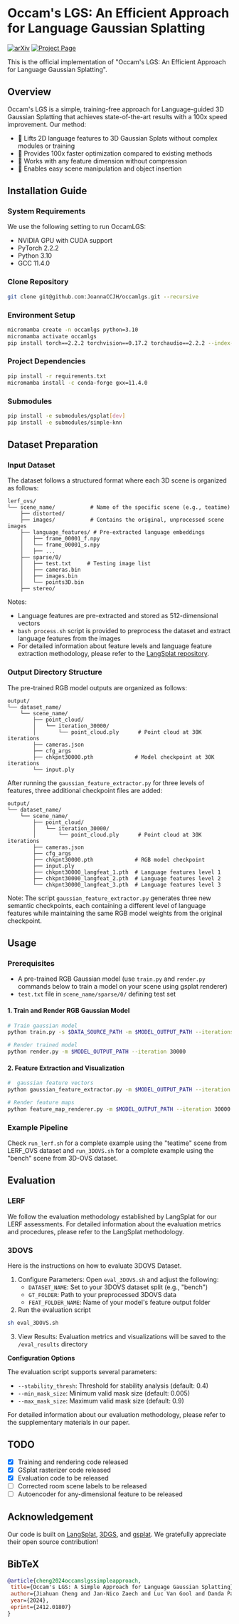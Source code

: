 # Occam's LGS: An Efficient Approach for Language Gaussian Splatting

[![arXiv](https://img.shields.io/badge/arXiv-2412.01807-b31b1b.svg)](https://arxiv.org/abs/2412.01807)
[![Project Page](https://img.shields.io/badge/Project-Page-blue)](https://insait-institute.github.io/OccamLGS/)

This is the official implementation of "Occam's LGS: An Efficient Approach for Language Gaussian Splatting".

## Overview

Occam's LGS is a simple, training-free approach for Language-guided 3D Gaussian Splatting that achieves state-of-the-art results with a 100x speed improvement. Our method:

- 🎯 Lifts 2D language features to 3D Gaussian Splats without complex modules or training
- 🚀 Provides 100x faster optimization compared to existing methods  
- 🧩 Works with any feature dimension without compression
- 🎨 Enables easy scene manipulation and object insertion

## Installation Guide

### System Requirements
We use the following setting to run OccamLGS:

- NVIDIA GPU with CUDA support
- PyTorch 2.2.2
- Python 3.10
- GCC 11.4.0

### Clone Repository
```bash
git clone git@github.com:JoannaCCJH/occamlgs.git --recursive
```

### Environment Setup
```bash
micromamba create -n occamlgs python=3.10
micromamba activate occamlgs
pip install torch==2.2.2 torchvision==0.17.2 torchaudio==2.2.2 --index-url https://download.pytorch.org/whl/cu121
```

### Project Dependencies
```bash
pip install -r requirements.txt
micromamba install -c conda-forge gxx=11.4.0
```

### Submodules
```bash
pip install -e submodules/gsplat[dev]
pip install -e submodules/simple-knn
```

## Dataset Preparation
### Input Dataset
The dataset follows a structured format where each 3D scene is organized as follows:
```
lerf_ovs/
└── scene_name/           # Name of the specific scene (e.g., teatime)
    ├── distorted/        
    ├── images/           # Contains the original, unprocessed scene images
    ├── language_features/ # Pre-extracted language embeddings
    │   ├── frame_00001_f.npy
    │   └── frame_00001_s.npy
    │   ├── ...
    ├── sparse/0/      
    │   ├── test.txt     # Testing image list
    │   ├── cameras.bin 
    │   ├── images.bin
    │   └── points3D.bin 
    ├── stereo/         
```
Notes:
- Language features are pre-extracted and stored as 512-dimensional vectors
- ```bash process.sh``` script is provided to preprocess the dataset and extract language features from the images
- For detailed information about feature levels and language feature extraction methodology, please refer to the [LangSplat repository](https://github.com/minghanqin/LangSplat). 

### Output Directory Structure
The pre-trained RGB model outputs are organized as follows:
```
output/
└── dataset_name/
    └── scene_name/
        ├── point_cloud/
        │   └── iteration_30000/
        │       └── point_cloud.ply      # Point cloud at 30K iterations
        ├── cameras.json                 
        ├── cfg_args                     
        ├── chkpnt30000.pth             # Model checkpoint at 30K iterations
        └── input.ply                    

```
After running the `gaussian_feature_extractor.py` for three levels of features, three additional checkpoint files are added:

```
output/
└── dataset_name/
    └── scene_name/
        ├── point_cloud/
        │   └── iteration_30000/
        │       └── point_cloud.ply      # Point cloud at 30K iterations
        ├── cameras.json                
        ├── cfg_args                    
        ├── chkpnt30000.pth             # RGB model checkpoint
        ├── input.ply                   
        ├── chkpnt30000_langfeat_1.pth  # Language features level 1
        ├── chkpnt30000_langfeat_2.pth  # Language features level 2
        └── chkpnt30000_langfeat_3.pth  # Language features level 3

```

Note:  The script `gaussian_feature_extractor.py` generates three new semantic checkpoints, each containing a different level of language features while maintaining the same RGB model weights from the original checkpoint.

## Usage


### Prerequisites

-  A pre-trained RGB Gaussian model (use `train.py` and `render.py` commands below to train a model on your scene using gsplat renderer)
- `test.txt` file in `scene_name/sparse/0/` defining test set


#### 1. Train and Render RGB Gaussian Model
```bash
# Train gaussian model
python train.py -s $DATA_SOURCE_PATH -m $MODEL_OUTPUT_PATH --iterations 30000

# Render trained model
python render.py -m $MODEL_OUTPUT_PATH --iteration 30000
```

#### 2. Feature Extraction and Visualization
```bash
#  gaussian feature vectors
python gaussian_feature_extractor.py -m $MODEL_OUTPUT_PATH --iteration 30000 --eval --feature_level 1

# Render feature maps
python feature_map_renderer.py -m $MODEL_OUTPUT_PATH --iteration 30000 --eval --feature_level 1
```
### Example Pipeline
Check `run_lerf.sh` for a complete example using the "teatime" scene from LERF_OVS dataset and `run_3DOVS.sh` for a complete example using the "bench" scene from 3D-OVS dataset.

## Evaluation
### LERF
We follow the evaluation methodology established by LangSplat for our LERF assessments. For detailed information about the evaluation metrics and procedures, please refer to the LangSplat methodology.

### 3DOVS
Here is the instructions on how to evaluate 3DOVS Dataset.
1. Configure Parameters: Open `eval_3DOVS.sh` and adjust the following:
    - `DATASET_NAME`: Set to your 3DOVS dataset split (e.g., "bench")
    - `GT_FOLDER`: Path to your preprocessed 3DOVS data
    - `FEAT_FOLDER_NAME`: Name of your model's feature output folder
2. Run the evaluation script
```bash
sh eval_3DOVS.sh
```
3. View Results: Evaluation metrics and visualizations will be saved to the `/eval_results` directory

**Configuration Options**

The evaluation script supports several parameters:

- `--stability_thresh`: Threshold for stability analysis (default: 0.4)
- `--min_mask_size`: Minimum valid mask size (default: 0.005)
- `--max_mask_size`: Maximum valid mask size (default: 0.9)

For detailed information about our evaluation methodology, please refer to the supplementary materials in our paper.


## TODO
- [x] Training and rendering code released
- [x] GSplat rasterizer code released
- [x] Evaluation code to be released
- [ ] Corrected room scene labels to be released
- [ ] Autoencoder for any-dimensional feature to be released

## Acknowledgement
Our code is built on [LangSplat](https://github.com/minghanqin/LangSplat), [3DGS](https://github.com/graphdeco-inria/gaussian-splatting), and [gsplat](https://github.com/nerfstudio-project/gsplat). We gratefully appreciate their open source contribution!

## BibTeX

```bibtex
@article{cheng2024occamslgssimpleapproach,
 title={Occam's LGS: A Simple Approach for Language Gaussian Splatting}, 
 author={Jiahuan Cheng and Jan-Nico Zaech and Luc Van Gool and Danda Pani Paudel},
 year={2024},
 eprint={2412.01807}
}

